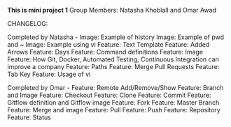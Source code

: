 **This is mini project 1**
Group Members:
Natasha Khoblall and Omar Awad 

CHANGELOG: 

Completed by Natasha - 
Image: Example of history 
Image: Example of pwd and ~
Image: Example using vi
Feature: Text Template
Feature: Added Arrows
Feature: Days 
Feature: Command definitions 
Feature: Image
Feature: How Git, Docker, Automated Testing, Continuous Integration can improve a company
Feature: Paths
Feature: Merge Pull Requests
Feature: Tab Key 
Feature: Usage of vi 

Completed by Omar - 
Feature: Remote Add/Remove/Show
Feature: Branch and Image
Feature: Checkout
Feature: Clone 
Feature: Commit
Feature: Gitflow definition and Gitflow image 
Feature: Fork
Feature: Master Branch
Feature: Merge and image
Feature: Pull 
Feature: Push
Feature: Repository
Feature: Status 

